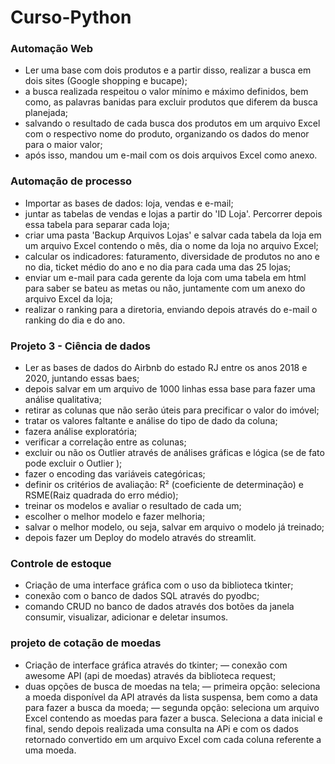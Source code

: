 # Curso-Python
 
### Automação Web

- Ler uma base com dois produtos e a partir disso, realizar a busca em dois sites (Google shopping e bucape);
- a busca realizada respeitou o valor mínimo e máximo definidos, bem como, as palavras banidas para excluir produtos que diferem da busca planejada;
- salvando o resultado de cada busca dos produtos em um arquivo Excel com o respectivo nome do produto, organizando os dados do menor para o maior valor;
- após isso, mandou um e-mail com os dois arquivos Excel como anexo.

### Automação de processo

- Importar as bases de dados: loja, vendas e e-mail;
- juntar as tabelas de vendas e lojas a partir do 'ID Loja'. Percorrer depois essa tabela para separar cada loja;
- criar uma pasta 'Backup Arquivos Lojas' e salvar cada tabela da loja em um arquivo Excel contendo o mês, dia o nome da loja no arquivo Excel;
- calcular os indicadores: faturamento, diversidade de produtos no ano e no dia, ticket médio do ano e no dia para cada uma das 25 lojas;
- enviar um e-mail para cada gerente da loja com uma tabela em html para saber se bateu as metas ou não, juntamente com um anexo do arquivo Excel da loja;
- realizar o ranking para a diretoria, enviando depois através do e-mail o ranking do dia e do ano.


### Projeto 3 - Ciência de dados
- Ler as bases de dados do Airbnb do estado RJ entre os anos 2018 e 2020, juntando essas baes;
- depois salvar em um arquivo de 1000 linhas essa base para fazer uma análise qualitativa;
- retirar as colunas que não serão úteis para precificar o valor do imóvel;
- tratar os valores faltante e análise do tipo de dado da coluna;
- fazera análise exploratória;
- verificar a correlação entre as colunas;
- excluir ou não os Outlier através de análises gráficas e lógica (se de fato pode excluir o Outlier );
- fazer o encoding das variáveis categóricas;
- definir os critérios de avaliação: R² (coeficiente de determinação) e RSME(Raiz quadrada do erro médio);
- treinar os modelos e avaliar o resultado de cada um;
- escolher o melhor modelo e fazer melhoria;
- salvar o melhor modelo, ou seja, salvar em arquivo o modelo já treinado;
- depois fazer um Deploy do modelo através do streamlit.

### Controle de estoque
- Criação de uma interface gráfica com o uso da biblioteca tkinter;
- conexão com o banco de dados SQL através do pyodbc;
- comando CRUD no banco de dados através dos botões da janela consumir, visualizar, adicionar e deletar insumos.


### projeto de cotação de moedas
- Criação de interface gráfica através do tkinter;
— conexão com awesome API (api de moedas) através da biblioteca request;
- duas opções de busca de moedas na tela;
— primeira opção: seleciona a moeda disponível da API através da lista suspensa, bem como a data para fazer a busca da moeda;
— segunda opção: seleciona um arquivo Excel contendo as moedas para fazer a busca. Seleciona a data inicial e final, sendo depois realizada uma consulta na APi e com os dados retornado convertido em um arquivo Excel com cada coluna referente a uma moeda.
